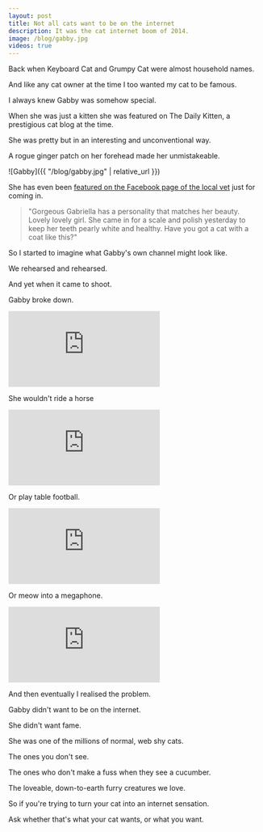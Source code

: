 ```yaml
---
layout: post
title: Not all cats want to be on the internet
description: It was the cat internet boom of 2014.
image: /blog/gabby.jpg
videos: true
---
```


Back when Keyboard Cat and Grumpy Cat were almost household names.

And like any cat owner at the time I too wanted my cat to be famous.

I always knew Gabby was somehow special.

When she was just a kitten she was featured on The Daily Kitten, a prestigious cat blog at the time.

She was pretty but in an interesting and unconventional way.

A rogue ginger patch on her forehead made her unmistakeable.

![Gabby]({{ "/blog/gabby.jpg" | relative_url }})

She has even been [featured on the Facebook page of the local vet](https://www.facebook.com/VillageVetMeldreth/photos/a.289767831387612.1073741829.279734152390980/503026170061776/?type=3&theater) just for coming in.

> "Gorgeous Gabriella has a personality that matches her beauty. Lovely lovely girl. She came in for a scale and polish yesterday to keep her teeth pearly white and healthy. Have you got a cat with a coat like this?"

So I started to imagine what Gabby's own channel might look like.

We rehearsed and rehearsed.

And yet when it came to shoot.

Gabby broke down.

<div class="youtube-player">
<iframe src="https://www.youtube.com/embed/gvd7hHZ1Zhk?rel=0&amp;controls=0&amp;showinfo=0" frameborder="0" allow="autoplay; encrypted-media" allowfullscreen></iframe>
</div>

She wouldn't ride a horse

<div class="youtube-player">
<iframe src="https://www.youtube.com/embed/hKC8niM6P3Y?rel=0&amp;controls=0&amp;showinfo=0" frameborder="0" allow="autoplay; encrypted-media" allowfullscreen></iframe>
</div>

Or play table football.

<div class="youtube-player">
<iframe src="https://www.youtube.com/embed/9kd4d9QK6Mw?rel=0&amp;controls=0&amp;showinfo=0" frameborder="0" allow="autoplay; encrypted-media" allowfullscreen></iframe>
</div>

Or meow into a megaphone.

<div class="youtube-player">
<iframe src="https://www.youtube.com/embed/VQmPnaryERs?rel=0&amp;controls=0&amp;showinfo=0" frameborder="0" allow="autoplay; encrypted-media" allowfullscreen></iframe>
</div>

<p></p>
And then eventually I realised the problem.

Gabby didn't want to be on the internet.

She didn't want fame.

She was one of the millions of normal, web shy cats.

The ones you don't see.

The ones who don't make a fuss when they see a cucumber.

The loveable, down-to-earth furry creatures we love.

So if you're trying to turn your cat into an internet sensation.

Ask whether that's what your cat wants, or what you want.
